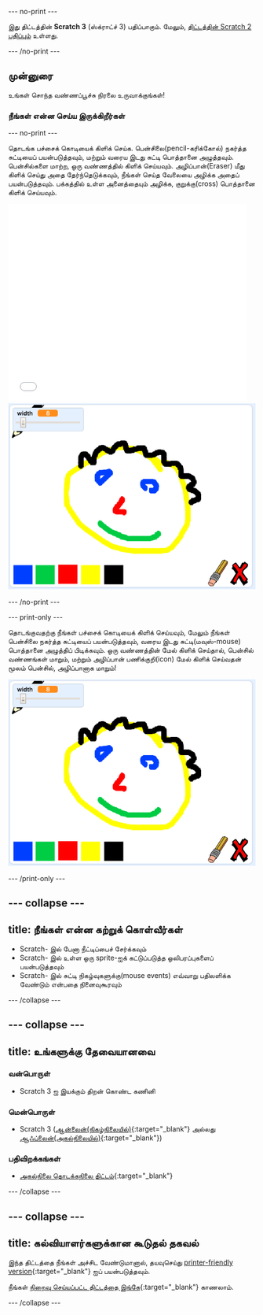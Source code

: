 --- no-print ---

இது திட்டத்தின் **Scratch 3** (ஸ்க்ராட்ச் 3) பதிப்பாகும். மேலும், [திட்டத்தின் Scratch 2 பதிப்பும்](https://projects.raspberrypi.org/ta-IN/projects/paint-box-scratch2) உள்ளது.

--- /no-print ---

## முன்னுரை

உங்கள் சொந்த வண்ணப்பூச்சு நிரலை உருவாக்குங்கள்!

### நீங்கள் என்ன செய்ய இருக்கிறீர்கள்

--- no-print ---

தொடங்க பச்சைக் கொடியைக் கிளிக் செய்க. பென்சிலை(pencil-கரிக்கோல்) நகர்த்த சுட்டியைப் பயன்படுத்தவும், மற்றும் வரைய இடது சுட்டி பொத்தானை அழுத்தவும். பென்சில்களை மாற்ற, ஒரு வண்ணத்தில் கிளிக் செய்யவும். அழிப்பான்(Eraser) மீது கிளிக் செய்து அதை தேர்ந்தெடுக்கவும், நீங்கள் செய்த வேலையை அழிக்க அதைப் பயன்படுத்தவும். பக்கத்தில் உள்ள அனைத்தையும் அழிக்க, குறுக்கு(cross) பொத்தானை கிளிக் செய்யவும்.

<div class="scratch-preview">
  <iframe allowtransparency="true" width="485" height="402" src="//scratch.mit.edu/projects/embed/267243161/?autostart=false" frameborder="0" scrolling="no"></iframe>
  <img src="images/showcase.png">
</div>

--- /no-print ---

--- print-only ---

தொடங்குவதற்கு நீங்கள் பச்சைக் கொடியைக் கிளிக் செய்யவும், மேலும் நீங்கள் பென்சிலை நகர்த்த சுட்டியைப் பயன்படுத்தவும், வரைய இடது சுட்டி(மவுஸ்-mouse) பொத்தானை அழுத்திப் பிடிக்கவும். ஒரு வண்ணத்தின் மேல் கிளிக் செய்தால், பென்சில் வண்ணங்கள் மாறும், மற்றும் அழிப்பான் பணிக்குறி(icon) மேல் கிளிக் செய்வதன் மூலம் பென்சில், அழிப்பானாக மாறும்!

![காட்சி பெட்டி](images/showcase.png)

--- /print-only ---

--- collapse ---
---
title: நீங்கள் என்ன கற்றுக் கொள்வீர்கள்
---

+ Scratch- இல் பேனா நீட்டிப்பைச் சேர்க்கவும்
+ Scratch- இல் உள்ள ஒரு sprite-ஐக் கட்டுப்படுத்த ஒலிபரப்புகளைப் பயன்படுத்தவும்
+ Scratch- இல் சுட்டி நிகழ்வுகளுக்கு(mouse events) எவ்வாறு பதிலளிக்க வேண்டும் என்பதை நினைவுகூரவும்

--- /collapse ---

--- collapse ---
---
title: உங்களுக்கு தேவையானவை
---

### வன்பொருள்

+ Scratch 3 ஐ இயக்கும் திறன் கொண்ட கணினி

### மென்பொருள்

+ Scratch 3 ([ஆன்லைன்(நிகழ்நிலையில்)](http://rpf.io/scratchon){:target="_blank"} அல்லது [ஆஃப்லைன்(அகல்நிலையில்)](http://rpf.io/scratchoff){:target="_blank"})

### பதிவிறக்கங்கள்

+ [அகல்நிலை தொடக்கநிலை திட்டம்](http://rpf.io/p/ta-IN/paint-box-go){:target="_blank"}

--- /collapse ---

--- collapse ---
---
title: கல்வியாளர்களுக்கான கூடுதல் தகவல்
---

இந்த திட்டத்தை நீங்கள் அச்சிட வேண்டுமானால், தயவுசெய்து [printer-friendly version](https://projects.raspberrypi.org/ta-IN/projects/paint-box/print){:target="_blank"} ஐப் பயன்படுத்தவும்.

நீங்கள் [நிறைவு செய்யப்பட்ட திட்டத்தை இங்கே](http://rpf.io/p/ta-IN/paint-box-get){:target="_blank"} காணலாம்.

--- /collapse ---
